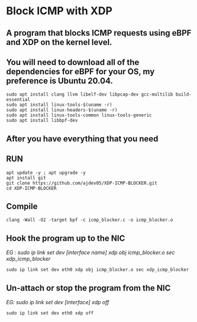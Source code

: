 # Block ICMP with XDP
## A program that blocks ICMP requests using eBPF and XDP on the kernel level.


## You will need to download all of the dependencies for eBPF for your OS, my preference is Ubuntu 20.04.

```
sudo apt install clang llvm libelf-dev libpcap-dev gcc-multilib build-essential
sudo apt install linux-tools-$(uname -r)
sudo apt install linux-headers-$(uname -r)
sudo apt install linux-tools-common linux-tools-generic
sudo apt install libbpf-dev
```

## After you have everything that you need


## RUN

```
apt update -y ; apt upgrade -y
apt install git
git clone https://github.com/ajdev05/XDP-ICMP-BLOCKER.git
cd XDP-ICMP-BLOCKER
```

## Compile
```
clang -Wall -O2 -target bpf -c icmp_blocker.c -o icmp_blocker.o
```



## Hook the program up to the NIC

*EG : sudo ip link set dev [interface name] xdp obj icmp_blocker.o sec xdp_icmp_blocker*

```
sudo ip link set dev eth0 xdp obj icmp_blocker.o sec xdp_icmp_blocker
```

## Un-attach or stop the program from the NIC

*EG: sudo ip link set dev [interface] xdp off*
```
sudo ip link set dev eth0 xdp off
```
